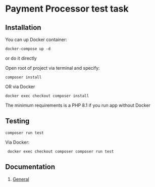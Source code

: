 # Payment Processor test task

## Installation

You can up Docker container:
```shell
docker-compose up -d
```
or do it directly

Open root of project via terminal and specify:
```shell
composer install
```
OR via Docker
```shell
docker exec checkout composer install
```

The minimum requirements is a PHP 8.1 if you run app without Docker

## Testing

```shell
composer run test
```
Via Docker:
```shell
 docker exec checkout composer composer run test
```

## Documentation
 1. [General](docs/general_info.md)
